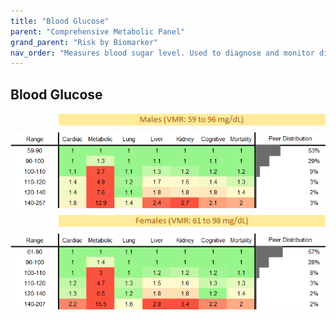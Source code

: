 ```yaml
---
title: "Blood Glucose"
parent: "Comprehensive Metabolic Panel"
grand_parent: "Risk by Biomarker"
nav_order: "Measures blood sugar level. Used to diagnose and monitor diabetes. Regulated by insulin, produced/processed by pancreas and liver."
---
```



## Blood Glucose




<div style="display: flex; flex-direction: column; gap: 10px;">

  <img src="/assets/images/vmrbiomarker_glucose__male.png" alt="Blood Glucose VMR Male" style="margin-left: 15%">
  <img src="/assets/images/rr_glucose__male.png" alt="Blood Glucose RR Male">

  <img src="/assets/images/vmrbiomarker_glucose__female.png" alt="Blood Glucose VMR Female" style="margin-left: 15%; ">
  <img src="/assets/images/rr_glucose__female.png" alt="Blood Glucose RR Female">

</div>



